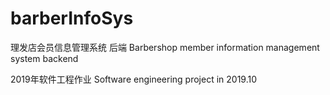 # barberInfoSys
理发店会员信息管理系统 后端
Barbershop member information management system backend

2019年软件工程作业
Software engineering project in 2019.10

